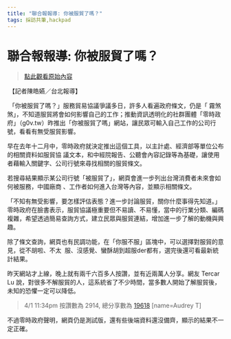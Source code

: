 ```yaml
---
title: "聯合報報導: 你被服貿了嗎？"
tags: 採訪共筆,hackpad
---
```


# 聯合報報導: 你被服貿了嗎？

> [點此觀看原始內容](https://g0v.hackpad.tw/rYXtLovfgXy)


 【記者陳皓嬿／台北報導】

 「你被服貿了嗎？」服務貿易協議爭議多日，許多人看遍政府條文，仍是「 霧煞煞」，不知道服貿將會如何影響自己的工作；推動資訊透明化的社群團體「零時政府」（g0v.tw）昨推出「你被服貿了嗎」網站，讓民眾可輸入自己工作的公司行號，看看有無受服貿影響。

早在去年十二月中，零時政府就決定推出這個工具，以主計處、經濟部等單位公布的相關資料如服貿協 議文本，和中經院報告、公聽會內容記錄等為基礎，讓使用者藉輸入關鍵字、公司行號來尋找相關的服貿條文。

若搜尋結果顯示某公司行號「被服貿了」，網頁會進一步列出台灣消費者未來會如何被服務，中國廠商 、工作者如何進入台灣等內容，並顯示相關條文。

「不知有無受影響，要怎樣評估表態？進一步討論服貿，關你什麼事得先知道。」零時政府在臉書表示，服貿協議極重要但不易讀、不易懂，當中的行業分類、編碼複雜，希望透過簡易查詢方式，建立民眾與服貿連結，增加進一步了解的動機與興趣。

除了條文查詢，網頁也有民調功能，在「你服不服」區塊中，可以選擇對服貿的意見，從不胡啦、不太  服、沒感覺、蠻酥胡到超服der都有，選完後還可看最新統計結果。

昨天網站才上線，晚上就有兩千六百多人按讚，並有近兩萬人分享。網友 Tercar Lu 說，對很多不解服貿的人，這系統省了不少時間，當多數人開始了解服貿後，未知的恐懼一定可以降低。
> 4/1 11:34pm 按讚數為 2914, 總分享數為 [19618](https://developers.facebook.com/tools/explorer/145634995501895/?method=GET&path=http%3A%2F%2Ftisa.g0v.tw&version=)
> [name=Audrey T]


不過零時政府聲明，網頁仍是測試版，還有些後端資料還沒備齊，顯示的結果不一定正確。

